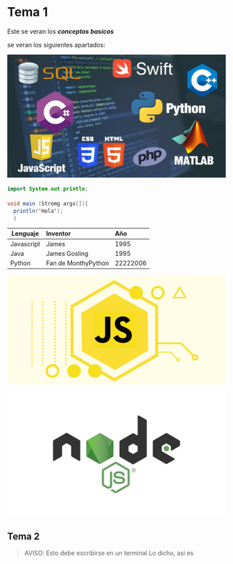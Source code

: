 # Tema 1
Este se veran los ***conceptos basicos***

se veran los siguientes apartados:

![Lenguajes de programación](Tema1/assets/LenguajesDeProgramacion.jpg)


```java
import System.out.println;

void main (Stromg args[]){
  println('Hola');
  }

```
Lenguaje   |  Inventor   |   Año
-----------|:-------------|:------
Javascript | James       |  1995
Java       | James Gosling        | 1995
Python      |  Fan de MonthyPython   |  22222006

![Javascript](Tema1/assets/JavaScript.webp)




![Nodejs](Tema1/assets/NodeJS.png)
## Tema 2

>AVISO: Esto debe escribirse en un terminal
>Lo dicho, asi es

